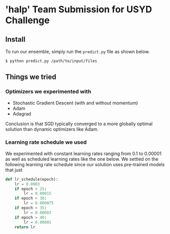 # 'halp' Team Submission for USYD Challenge

## Install

To run our ensemble, simply run the `predict.py` file as shown below.

```bash
$ python predict.py /path/to/input/files
```

## Things we tried

### Optimizers we experimented with
- Stochastic Gradient Descent (with and without momentum)
- Adam
- Adagrad

Conclusion is that SGD typically converged to a more globally optimal solution than dynamic optimizers like Adam.

### Learning rate schedule we used

We experimented with constant learning rates ranging from 0.1 to 0.00001 as well as scheduled learning rates like the one below. 
We settled on the following learning rate schedule since our solution uses pre-trained models that just 

```python
def lr_schedule(epoch):
    lr = 0.0003
    if epoch > 25:
        lr = 0.00015
    if epoch > 30:
        lr = 0.000075
    if epoch > 35:
        lr = 0.00003
    if epoch > 40:
        lr = 0.00001
    return lr
```
